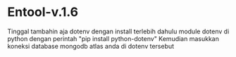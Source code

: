 # Entool-v.1.6

Tinggal tambahin aja dotenv dengan install terlebih dahulu module dotenv di python dengan perintah
"pip install python-dotenv"
Kemudian masukkan koneksi database mongodb atlas anda di dotenv tersebut
